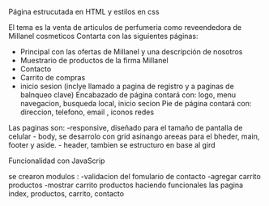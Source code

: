 Página estrucutada en HTML y estilos en css

El tema es la venta de articulos de perfumeria como reveendedora de Millanel cosmeticos
Contarta con las siguientes páginas:
- Principal con las ofertas de Millanel y una descripción de nosotros
- Muestrario de productos de la firma Millanel
- Contacto
- Carrito de compras
- inicio sesion (inclye llamado a pagina de registro y a paginas de balnqueo clave)
Encabazado de página contará con: logo, menu navegacion, busqueda local, inicio secion 
Pie de página contará con: direccion, telefono, email , iconos redes  

Las paginas son:
    -responsive, diseñado para el tamaño de pantalla de celular
    - body,  se desarrolo con grid asinango areeas para el bheder, main, footer y aside.
    - header, tambien se estructuro en base al gird

Funcionalidad con JavaScrip

se crearon modulos :
    -validacion del fomulario de contacto 
    -agregar carrito productos
    -mostrar carrito productos 
haciendo funcionales las pagina index, productos, carrito, contacto     

